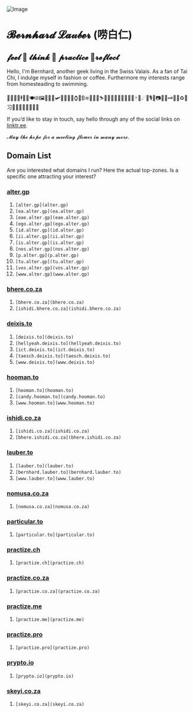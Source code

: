 ![Image](https://assets.about.me/background/users/t/w/o/twobla_1585333349_767.jpg)
# 𝓑𝓮𝓻𝓷𝓱𝓪𝓻𝓭 𝓛𝓪𝓊𝒷𝓮𝓻 (唠白仁)
## 𝓯𝓮𝓮𝓵 🍎 𝓽𝓱𝓲𝓷𝓴 🍏 𝓹𝓻𝓪𝓬𝓽𝓲𝓬𝓮 🌱𝓻𝓮𝓯𝓵𝓮𝓬𝓽
Hello, I'm Bernhard, another geek living in the Swiss Valais. As a fan of Tai Chi, I indulge myself in fashion or coffee. Furthermore my interests range from homesteading to swimming.

🤖🕺👨‍💻🕴🍕🥂🍽🌐🖼🚈🛵⛵🛩🚁🚀🛌🛀⌚🏦₿≋🎱🏌️‍♂️⛷🏄‍♂️🏇🏊‍♂️🚴‍♂️🏋️‍♂️🃏🌈☄🎼🎙🥁📷📰📆🗝🛒🛐♻️💯习🏳️‍🌈🇨🇭🇿🇦🇺🇳

If you’d like to stay in touch, say hello through any of the social links on [linktr.ee](https://linktr.ee/2bla).

𝓜𝓪𝔂 𝓽𝓱𝓮 𝓱𝓸𝓹𝓮 𝓯𝓸𝓻 𝓪 𝓶𝓮𝓮𝓽𝓲𝓷𝓰 𝓯𝓵𝓸𝔀𝓮𝓻 𝓲𝓷 𝓶𝓪𝓷𝔂 𝓶𝓸𝓻𝓮.
## Domain List
Are you interested what domains I run? Here the actual top-zones. Is a specific one attracting your interest?
### [alter.gp](google.com/search?q=site%3Aalter.gp)
1. `[alter.gp](alter.gp)`
2. `[ea.alter.gp](ea.alter.gp)`
3. `[eae.alter.gp](eae.alter.gp)`
4. `[ego.alter.gp](ego.alter.gp)`
5. `[id.alter.gp](id.alter.gp)`
6. `[ii.alter.gp](ii.alter.gp)`
7. `[is.alter.gp](is.alter.gp)`
8. `[nos.alter.gp](nos.alter.gp)`
9. `[p.alter.gp](p.alter.gp)`
10. `[tu.alter.gp](tu.alter.gp)`
11. `[vos.alter.gp](vos.alter.gp)`
12. `[www.alter.gp](www.alter.gp)`
### [bhere.co.za](google.com/search?q=site%3Abhere.co.za)
1. `[bhere.co.za](bhere.co.za)`
2. `[ishidi.bhere.co.za](ishidi.bhere.co.za)`
### [deixis.to](google.com/search?q=site%3Adeixis.to)
1. `[deixis.to](deixis.to)`
2. `[hellyeah.deixis.to](hellyeah.deixis.to)`
3. `[ict.deixis.to](ict.deixis.to)`
4. `[taesch.deixis.to](taesch.deixis.to)`
5. `[www.deixis.to](www.deixis.to)`
### [hooman.to](google.com/search?q=site%3Ahooman.to)
1. `[hooman.to](hooman.to)`
2. `[candy.hooman.to](candy.hooman.to)`
3. `[www.hooman.to](www.hooman.to)`
### [ishidi.co.za](google.com/search?q=site%3Aishidi.co.za)
1. `[ishidi.co.za](ishidi.co.za)`
2. `[bhere.ishidi.co.za](bhere.ishidi.co.za)`
### [lauber.to](google.com/search?q=site%3Alauber.to)
1. `[lauber.to](lauber.to)`
2. `[bernhard.lauber.to](bernhard.lauber.to)`
3. `[www.lauber.to](www.lauber.to)`
### [nomusa.co.za](google.com/search?q=site%3Anomusa.co.za)
1. `[nomusa.co.za](nomusa.co.za)`
### [particular.to](google.com/search?q=site%3Aparticular.to)
1. `[particular.to](particular.to)`
### [practize.ch](google.com/search?q=site%3Apractize.ch)
1. `[practize.ch](practize.ch)`
### [practize.co.za](google.com/search?q=site%3Apractize.co.za)
1. `[practize.co.za](practize.co.za)`
### [practize.me](google.com/search?q=site%3Apractize.me)
1. `[practize.me](practize.me)`
### [practize.pro](google.com/search?q=site%3Apractize.pro)
1. `[practize.pro](practize.pro)`
### [prypto.io](google.com/search?q=site%3Aprypto.io)
1. `[prypto.io](prypto.io)`
### [skeyi.co.za](google.com/search?q=site%3Askeyi.co.za)
1. `[skeyi.co.za](skeyi.co.za)`
